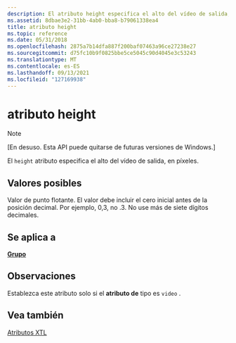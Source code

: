 ```yaml
---
description: El atributo height especifica el alto del vídeo de salida, en píxeles.
ms.assetid: 8dbae3e2-31bb-4ab0-bba8-b79061338ea4
title: atributo height
ms.topic: reference
ms.date: 05/31/2018
ms.openlocfilehash: 2875a7b14dfa887f200baf07463a96ce27238e27
ms.sourcegitcommit: d75fc10b9f0825bbe5ce5045c90d4045e3c53243
ms.translationtype: MT
ms.contentlocale: es-ES
ms.lasthandoff: 09/13/2021
ms.locfileid: "127169938"
---
```

# <a name="height-attribute"></a>atributo height

> [!Note]  
> \[En desuso. Esta API puede quitarse de futuras versiones de Windows.\]

 

El `height` atributo especifica el alto del vídeo de salida, en píxeles.

## <a name="possible-values"></a>Valores posibles

Valor de punto flotante. El valor debe incluir el cero inicial antes de la posición decimal. Por ejemplo, 0,3, no .3. No use más de siete dígitos decimales.

## <a name="applies-to"></a>Se aplica a

[**Grupo**](group-element.md)

## <a name="remarks"></a>Observaciones

Establezca este atributo solo si el **atributo de** tipo es `video` .

## <a name="see-also"></a>Vea también

<dl> <dt>

[Atributos XTL](xtl-attributes.md)
</dt> </dl>

 

 



